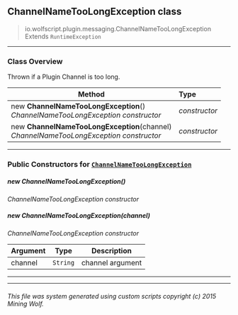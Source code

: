 ## ChannelNameTooLongException __class__

>io.wolfscript.plugin.messaging.ChannelNameTooLongException
>Extends `RuntimeException`

---

### Class Overview

Thrown if a Plugin Channel is too long.

Method | Type   
--- | :--- 
new __ChannelNameTooLongException__() <br> _ChannelNameTooLongException constructor_ | _constructor_
new __ChannelNameTooLongException__(channel) <br> _ChannelNameTooLongException constructor_ | _constructor_



---

### Public Constructors for [`ChannelNameTooLongException`](ChannelNameTooLongException.md)

##### <a id='channelnametoolongexception'></a>new __ChannelNameTooLongException__() 

_ChannelNameTooLongException constructor_


##### <a id='channelnametoolongexception'></a>new __ChannelNameTooLongException__(channel) 

_ChannelNameTooLongException constructor_

Argument | Type | Description  
--- | --- | --- 
channel | `String` | channel argument

---
---


###### This file was system generated using custom scripts copyright (c) 2015 Mining Wolf.
	

